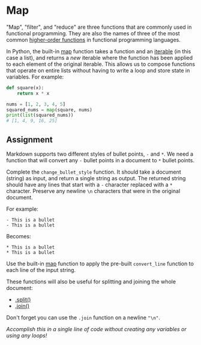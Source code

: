 # Map

"Map", "filter", and "reduce" are three functions that are commonly used in functional programming. They are also the names of three of the most common [higher-order functions](https://en.wikipedia.org/wiki/Higher-order_function) in functional programming languages.

In Python, the built-in [map](https://docs.python.org/3/library/functions.html#map) function takes a function and an [iterable](https://docs.python.org/3/glossary.html#term-iterable) (in this case a list), and returns a _new_ iterable where the function has been applied to each element of the original iterable. This allows us to compose functions that operate on entire lists without having to write a loop and store state in variables. For example:

```py
def square(x):
    return x * x

nums = [1, 2, 3, 4, 5]
squared_nums = map(square, nums)
print(list(squared_nums))
# [1, 4, 9, 16, 25]
```

## Assignment

Markdown supports two different styles of bullet points, `-` and `*`. We need a function that will convert any `-` bullet points in a document to `*` bullet points.

Complete the `change_bullet_style` function. It should take a document (string) as input, and return a single string as output. The returned string should have any lines that start with a `-` character replaced with a `*` character. Preserve any newline `\n` characters that were in the original document.

For example:

```
- This is a bullet
- This is a bullet
```

Becomes:

```
* This is a bullet
* This is a bullet
```

Use the built-in [map](https://docs.python.org/3/library/functions.html#map) function to apply the pre-built `convert_line` function to each line of the input string.

These functions will also be useful for splitting and joining the whole document:

- [.split()](https://docs.python.org/3/library/stdtypes.html#str.split)
- [.join()](https://docs.python.org/3/library/stdtypes.html#str.join)

Don't forget you can use the `.join` function on a newline `"\n"`.

_Accomplish this in a single line of code without creating any variables or using any loops!_